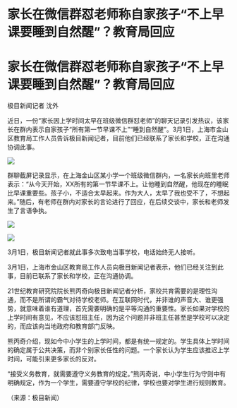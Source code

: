 # 家长在微信群怼老师称自家孩子“不上早课要睡到自然醒”？教育局回应

# 家长在微信群怼老师称自家孩子“不上早课要睡到自然醒”？教育局回应

极目新闻记者 沈外

近日，一份“家长因上学时间太早在班级微信群怼老师”的聊天记录引发热议，该家长在群内表示自家孩子“所有第一节早课不上”“睡到自然醒”。3月1日，上海市金山区教育局工作人员告诉极目新闻记者，目前他们已经联系了家长和学校，正在沟通协调此事。

![](https://inews.gtimg.com/om_bt/Ox8KHWu1ykuqZpjThfq6OIaML_Y_GqoMA4ld_CvxxbCP8AA/1000)

群聊截屏记录显示，在上海金山区某小学一个班级微信群内，一名家长向班里老师表示：“从今天开始，XX所有的第一节早课不上。让他睡到自然醒，他现在的睡眠比早课重要些。孩子小，不适合太早起来。作为大人，太早了我也受不了，不想起来。”随后，有老师在群内对家长的言论进行了回应，在后续交谈中，家长和老师发生了言语争执。

![](https://inews.gtimg.com/om_bt/OkqlQiWfMTspmb0woLUB9XIBZobaP77umgruYJIjHAjzAAA/1000)

![](https://inews.gtimg.com/om_bt/OBEJVhWjVRk_JN4vH6OrhNRAmjc0U1OQjnVibaXdWrYhIAA/1000)

3月1日，极目新闻记者就此事多次致电当事学校，电话始终无人接听。

3月1日，上海市金山区教育局工作人员向极目新闻记者表示，他们已经关注到此事，目前已联系了家长和学校，正在沟通协调。

21世纪教育研究院院长熊丙奇向极目新闻记者分析，家校共育需要的是理性沟通，而不是所谓的霸气对待学校老师。在互联网时代，并非谁的声音大、谁更强势，就意味着谁有道理，首先需要明确的是平等沟通的重要性。家长如果对学校的上学时间有意见，不应该怼班主任，因为这个问题并非班主任甚至是学校可以决定的，而应该向当地政府和教育部门反映。

熊丙奇介绍，现如今中小学生的上学时间，都是有统一规定的。学生具体上学时间的确定属于公共决策，而非个别家长任性的问题。一个家长认为学生应该推迟上学时间，可能引来更多家长的反对。

“接受义务教育，就需要遵守义务教育的规定。”熊丙奇说，中小学生行为守则中有明确规定，作为一个学生，需要遵守学校的纪律，学校也要对学生进行规则教育。

（来源：极目新闻）

